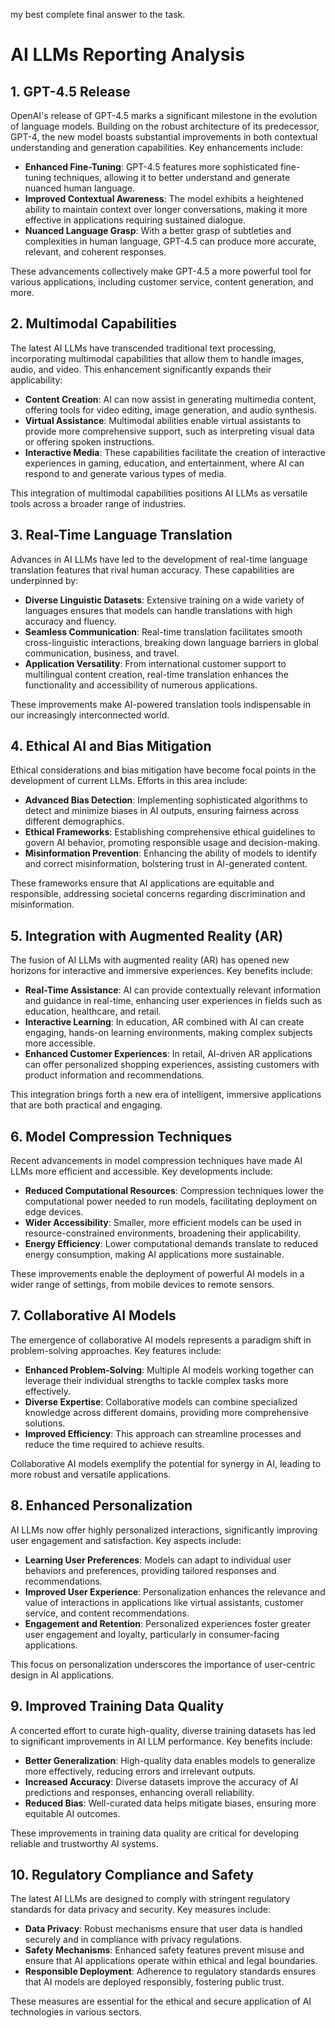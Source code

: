 my best complete final answer to the task.

# AI LLMs Reporting Analysis

## 1. GPT-4.5 Release

OpenAI's release of GPT-4.5 marks a significant milestone in the evolution of language models. Building on the robust architecture of its predecessor, GPT-4, the new model boasts substantial improvements in both contextual understanding and generation capabilities. Key enhancements include:

- **Enhanced Fine-Tuning**: GPT-4.5 features more sophisticated fine-tuning techniques, allowing it to better understand and generate nuanced human language.
- **Improved Contextual Awareness**: The model exhibits a heightened ability to maintain context over longer conversations, making it more effective in applications requiring sustained dialogue.
- **Nuanced Language Grasp**: With a better grasp of subtleties and complexities in human language, GPT-4.5 can produce more accurate, relevant, and coherent responses.

These advancements collectively make GPT-4.5 a more powerful tool for various applications, including customer service, content generation, and more.

## 2. Multimodal Capabilities

The latest AI LLMs have transcended traditional text processing, incorporating multimodal capabilities that allow them to handle images, audio, and video. This enhancement significantly expands their applicability:

- **Content Creation**: AI can now assist in generating multimedia content, offering tools for video editing, image generation, and audio synthesis.
- **Virtual Assistance**: Multimodal abilities enable virtual assistants to provide more comprehensive support, such as interpreting visual data or offering spoken instructions.
- **Interactive Media**: These capabilities facilitate the creation of interactive experiences in gaming, education, and entertainment, where AI can respond to and generate various types of media.

This integration of multimodal capabilities positions AI LLMs as versatile tools across a broader range of industries.

## 3. Real-Time Language Translation

Advances in AI LLMs have led to the development of real-time language translation features that rival human accuracy. These capabilities are underpinned by:

- **Diverse Linguistic Datasets**: Extensive training on a wide variety of languages ensures that models can handle translations with high accuracy and fluency.
- **Seamless Communication**: Real-time translation facilitates smooth cross-linguistic interactions, breaking down language barriers in global communication, business, and travel.
- **Application Versatility**: From international customer support to multilingual content creation, real-time translation enhances the functionality and accessibility of numerous applications.

These improvements make AI-powered translation tools indispensable in our increasingly interconnected world.

## 4. Ethical AI and Bias Mitigation

Ethical considerations and bias mitigation have become focal points in the development of current LLMs. Efforts in this area include:

- **Advanced Bias Detection**: Implementing sophisticated algorithms to detect and minimize biases in AI outputs, ensuring fairness across different demographics.
- **Ethical Frameworks**: Establishing comprehensive ethical guidelines to govern AI behavior, promoting responsible usage and decision-making.
- **Misinformation Prevention**: Enhancing the ability of models to identify and correct misinformation, bolstering trust in AI-generated content.

These frameworks ensure that AI applications are equitable and responsible, addressing societal concerns regarding discrimination and misinformation.

## 5. Integration with Augmented Reality (AR)

The fusion of AI LLMs with augmented reality (AR) has opened new horizons for interactive and immersive experiences. Key benefits include:

- **Real-Time Assistance**: AI can provide contextually relevant information and guidance in real-time, enhancing user experiences in fields such as education, healthcare, and retail.
- **Interactive Learning**: In education, AR combined with AI can create engaging, hands-on learning environments, making complex subjects more accessible.
- **Enhanced Customer Experiences**: In retail, AI-driven AR applications can offer personalized shopping experiences, assisting customers with product information and recommendations.

This integration brings forth a new era of intelligent, immersive applications that are both practical and engaging.

## 6. Model Compression Techniques

Recent advancements in model compression techniques have made AI LLMs more efficient and accessible. Key developments include:

- **Reduced Computational Resources**: Compression techniques lower the computational power needed to run models, facilitating deployment on edge devices.
- **Wider Accessibility**: Smaller, more efficient models can be used in resource-constrained environments, broadening their applicability.
- **Energy Efficiency**: Lower computational demands translate to reduced energy consumption, making AI applications more sustainable.

These improvements enable the deployment of powerful AI models in a wider range of settings, from mobile devices to remote sensors.

## 7. Collaborative AI Models

The emergence of collaborative AI models represents a paradigm shift in problem-solving approaches. Key features include:

- **Enhanced Problem-Solving**: Multiple AI models working together can leverage their individual strengths to tackle complex tasks more effectively.
- **Diverse Expertise**: Collaborative models can combine specialized knowledge across different domains, providing more comprehensive solutions.
- **Improved Efficiency**: This approach can streamline processes and reduce the time required to achieve results.

Collaborative AI models exemplify the potential for synergy in AI, leading to more robust and versatile applications.

## 8. Enhanced Personalization

AI LLMs now offer highly personalized interactions, significantly improving user engagement and satisfaction. Key aspects include:

- **Learning User Preferences**: Models can adapt to individual user behaviors and preferences, providing tailored responses and recommendations.
- **Improved User Experience**: Personalization enhances the relevance and value of interactions in applications like virtual assistants, customer service, and content recommendations.
- **Engagement and Retention**: Personalized experiences foster greater user engagement and loyalty, particularly in consumer-facing applications.

This focus on personalization underscores the importance of user-centric design in AI applications.

## 9. Improved Training Data Quality

A concerted effort to curate high-quality, diverse training datasets has led to significant improvements in AI LLM performance. Key benefits include:

- **Better Generalization**: High-quality data enables models to generalize more effectively, reducing errors and irrelevant outputs.
- **Increased Accuracy**: Diverse datasets improve the accuracy of AI predictions and responses, enhancing overall reliability.
- **Reduced Bias**: Well-curated data helps mitigate biases, ensuring more equitable AI outcomes.

These improvements in training data quality are critical for developing reliable and trustworthy AI systems.

## 10. Regulatory Compliance and Safety

The latest AI LLMs are designed to comply with stringent regulatory standards for data privacy and security. Key measures include:

- **Data Privacy**: Robust mechanisms ensure that user data is handled securely and in compliance with privacy regulations.
- **Safety Mechanisms**: Enhanced safety features prevent misuse and ensure that AI applications operate within ethical and legal boundaries.
- **Responsible Deployment**: Adherence to regulatory standards ensures that AI models are deployed responsibly, fostering public trust.

These measures are essential for the ethical and secure application of AI technologies in various sectors.